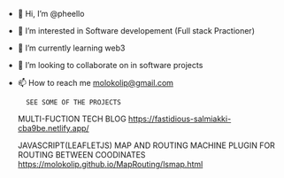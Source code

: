 - 👋 Hi, I’m @pheello
- 👀 I’m interested in Software developement (Full stack Practioner)
- 🌱 I’m currently learning web3
- 💞️ I’m looking to collaborate on in software projects
- 📫 How to reach me molokolip@gmail.com

        SEE SOME OF THE PROJECTS
  MULTI-FUCTION  TECH BLOG
  https://fastidious-salmiakki-cba9be.netlify.app/

    JAVASCRIPT(LEAFLETJS) MAP AND ROUTING MACHINE PLUGIN FOR ROUTING BETWEEN COODINATES
  https://molokolip.github.io/MapRouting/lsmap.html
<!---
molokolip/molokolip is a ✨ special ✨ repository because its `README.md` (this file) appears on your GitHub profile.
You can click the Preview link to take a look at your changes.
--->
